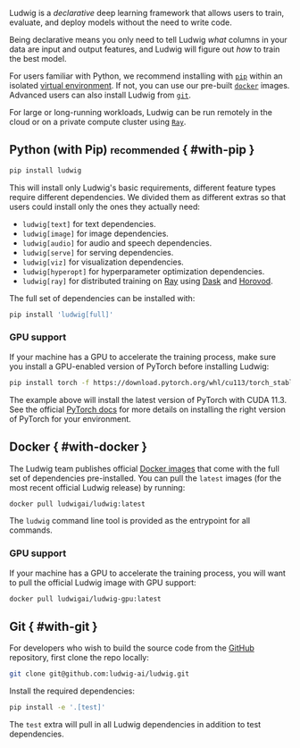 Ludwig is a *declarative* deep learning framework that allows users to train, evaluate, and deploy models without 
the need to write code. 

Being declarative means you only need to tell Ludwig *what* columns in your data are input
and output features, and Ludwig will figure out *how* to train the best model.

For users familiar with Python, we recommend installing with [`pip`][pip] within an isolated
[virtual environment](venv). If not, you can use our
pre-built [`docker`][docker] images. Advanced users can also install Ludwig from [`git`][git].

For large or long-running workloads, Ludwig can be run remotely in the cloud or on a private compute cluster using [`Ray`][ray].

  [pip]: #with-pip
  [venv]: https://docs.python-guide.org/dev/virtualenvs/
  [docker]: #with-docker
  [git]: #with-git
  [ray]: /getting_started/ray.md


## Python (with Pip) <small>recommended</small> { #with-pip }

``` sh
pip install ludwig
```

This will install only Ludwig's basic requirements, different feature types require different dependencies.
We divided them as different extras so that users could install only the ones they actually need:

 - `ludwig[text]` for text dependencies.
 - `ludwig[image]` for image dependencies.
 - `ludwig[audio]` for audio and speech dependencies.
 - `ludwig[serve]` for serving dependencies.
 - `ludwig[viz]` for visualization dependencies.
 - `ludwig[hyperopt]` for hyperparameter optimization dependencies.
 - `ludwig[ray]` for distributed training on [Ray](https://www.ray.io/) using [Dask](https://dask.org/) and [Horovod](https://github.com/horovod/horovod).

 The full set of dependencies can be installed with:
 
 ``` sh
 pip install 'ludwig[full]'
 ```

### GPU support

If your machine has a GPU to accelerate the training process, make sure you install a GPU-enabled version of PyTorch before installing Ludwig:

``` sh
pip install torch -f https://download.pytorch.org/whl/cu113/torch_stable.html
```

The example above will install the latest version of PyTorch with CUDA 11.3. See the official [PyTorch docs](https://pytorch.org/get-started/locally/) for
more details on installing the right version of PyTorch for your environment.

## Docker { #with-docker }

The Ludwig team publishes official [Docker images](https://hub.docker.com/u/ludwigai) that come with the full set of 
dependencies pre-installed. You can pull the `latest` images (for the most recent official Ludwig release) by running:

``` sh
docker pull ludwigai/ludwig:latest
```

The `ludwig` command line tool is provided as the entrypoint for all commands.

### GPU support

If your machine has a GPU to accelerate the training process, you will want to pull the official Ludwig image with GPU support:

``` sh
docker pull ludwigai/ludwig-gpu:latest
```

## Git { #with-git }

For developers who wish to build the source code from the [GitHub](https://github.com/ludwig-ai/ludwig/) repository, first clone the repo locally:

``` sh
git clone git@github.com:ludwig-ai/ludwig.git
```

Install the required dependencies:

``` sh
pip install -e '.[test]'
```

The `test` extra will pull in all Ludwig dependencies in addition to test dependencies.
